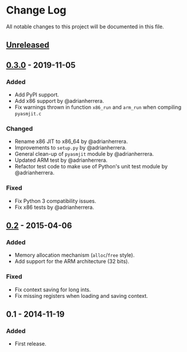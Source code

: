 # Change Log

All notable changes to this project will be documented in this file.

## [Unreleased]

## [0.3.0] - 2019-11-05
### Added
- Add PyPI support.
- Add x86 support by @adrianherrera.
- Fix warnings thrown in function `x86_run` and `arm_run` when compiling `pyasmjit.c`

### Changed
- Rename x86 JIT to x86_64 by @adrianherrera.
- Improvements to `setup.py` by @adrianherrera.
- General clean-up of `pyasmjit` module by @adrianherrera.
- Updated ARM test by @adrianherrera.
- Refactor test code to make use of Python's unit test module by @adrianherrera.

### Fixed
- Fix Python 3 compatibility issues.
- Fix x86 tests by @adrianherrera.

## [0.2] - 2015-04-06
### Added
- Memory allocation mechanism (`alloc`/`free` style).
- Add support for the ARM architecture (32 bits).

### Fixed
- Fix context saving for long ints.
- Fix missing registers when loading and saving context.

## 0.1 - 2014-11-19
### Added
- First release.

[Unreleased]: https://github.com/programa-stic/pyasmjit/compare/v0.3.0...master
[0.3.0]: https://github.com/programa-stic/pyasmjit/compare/v0.2...v0.3.0
[0.2]: https://github.com/programa-stic/pyasmjit/compare/v0.1...v0.2
